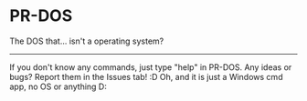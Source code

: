 # PR-DOS

The DOS that... isn't a operating system?
______________________________________________

If you don't know any commands, just type "help" in PR-DOS.
Any ideas or bugs? Report them in the Issues tab! :D
Oh, and it is just a Windows cmd app, no OS or anything D:

